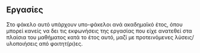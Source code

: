 ## Εργασίες

Στο φάκελο αυτό υπάρχουν υπο-φάκελοι ανά ακαδημαϊκό έτος, όπου μπορεί κανείς να δει τις εκφωνήσεις της εργασίας 
που είχε ανατεθεί στα πλαίσια του μαθήματος κατά το έτος αυτό, μαζί με προτεινόμενες λύσεις/υλοποιήσεις από 
φοιτητ(ρι)ες.

